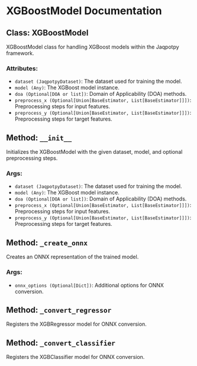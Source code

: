# XGBoostModel Documentation

## Class: XGBoostModel

XGBoostModel class for handling XGBoost models within the Jaqpotpy framework.

### Attributes:
- `dataset (JaqpotpyDataset)`: The dataset used for training the model.
- `model (Any)`: The XGBoost model instance.
- `doa (Optional[DOA or list])`: Domain of Applicability (DOA) methods.
- `preprocess_x (Optional[Union[BaseEstimator, List[BaseEstimator]]])`: Preprocessing steps for input features.
- `preprocess_y (Optional[Union[BaseEstimator, List[BaseEstimator]]])`: Preprocessing steps for target features.

## Method: `__init__`

Initializes the XGBoostModel with the given dataset, model, and optional preprocessing steps.

### Args:
- `dataset (JaqpotpyDataset)`: The dataset used for training the model.
- `model (Any)`: The XGBoost model instance.
- `doa (Optional[DOA or list])`: Domain of Applicability (DOA) methods.
- `preprocess_x (Optional[Union[BaseEstimator, List[BaseEstimator]]])`: Preprocessing steps for input features.
- `preprocess_y (Optional[Union[BaseEstimator, List[BaseEstimator]]])`: Preprocessing steps for target features.

## Method: `_create_onnx`

Creates an ONNX representation of the trained model.

### Args:
- `onnx_options (Optional[Dict])`: Additional options for ONNX conversion.

## Method: `_convert_regressor`

Registers the XGBRegressor model for ONNX conversion.

## Method: `_convert_classifier`

Registers the XGBClassifier model for ONNX conversion.